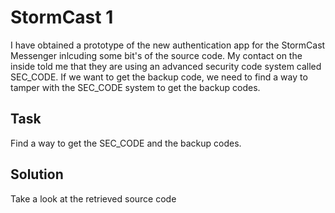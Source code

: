 # StormCast 1

I have obtained a prototype of the new authentication app for the StormCast Messenger inlcuding some bit's of the source code. 
My contact on the inside told me that they are using an advanced security code system called SEC_CODE. 
If we want to get the backup code, we need to find a way to tamper with the SEC_CODE system to get the backup codes.

## Task

Find a way to get the SEC_CODE and the backup codes.

## Solution

Take a look at the retrieved source code
